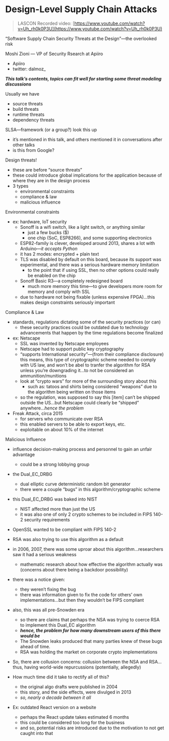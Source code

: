 # Design-Level Supply Chain Attacks

> LASCON Recorded video: [https://www.youtube.com/watch?v=Uh_rh0k0P3U](https://www.youtube.com/watch?v=Uh_rh0k0P3U)

“Software Supply Chain Security Threats at the Design”—the overlooked risk

Moshi Zioni — VP of Security Rsearch at Apiiro

- Apiiro
- twitter: dalmoz_

_**This talk’s contents, topics can fit well for starting some threat modeling discussions**_

Usually we have

- source threats
- build threats
- runtime threats
- dependency threats

SLSA—framework (or a group?) look this up

- it’s mentioned in this talk, and others mentioned it in conversations after other talks
- is this from Google?

Design threats!

- these are before “source threats”
- these could introduce global implications for the application because of where they are in the design process
- 3 types
    - environmental constraints
    - compliance & law
    - malicious influence

Environmental constraints

- ex: hardware, IoT security
    - Sonoff is a wifi switch, like a light switch, or anything similar
        - just a few bucks ($)
        - one chip (SoC, ESP8266), and some supporting electronics
    - ESP82-family is clever, developed around 2013, shares a lot with Arduino—_it accepts Python_
    - it has 2 modes: encrypted + plain text
    - TLS was disabled by default on this board, because its support was experimental, and there was a serious hardware memory limitation
        - to the point that if using SSL, then no other options could really be enabled on the chip
    - Sonoff Basic R3—a completely redesigned board
        - much more memory this time—to give developers more room for memory and comply with SSL
    - due to hardware not being fixable (unless expensive FPGA)…this makes design constraints seriously important

Compliance & Law

- standards, regulations dictating some of the security practices (or can)
    - these security practices could be outdated due to technology advancements that happen by the time regulations become finalized
- ex: Netscape
    - SSL was invented by Netscape employees
    - Netscape had to support public key cryptography
    - “supports International security”—(from their compliance disclosure) this means, this type of cryptographic scheme needed to comply with US law, and won’t be abel to tranfer the algorithm for RSA unless you’re downgrading it…to not be considered an ammunition/munitions
    - look at “crypto wars” for more of the surrounding story about this
        - such as: tatoos and shirts being considered “weapons” due to the algorithm being written on those items
    - so the regulation, was supposed to say this [item] can’t be shipped outside the US…but Netscape could clearly be “shipped” anywhere…*hence the problem*
- Freak Attack, circa 2015
    - for servers who communicate over RSA
    - this enabled servers to be able to export keys, etc.
    - exploitable on about 10% of the internet

Malicious Influence

- influence decision-making process and personnel to gain an unfair advantage
    - could be a strong lobbying group

- the Dual_EC_DRBG
    - dual elliptic curve deterministic random bit generator
    - there were a couple “bugs” in this algorithm/cryptographic scheme
- this Dual_EC_DRBG was baked into NIST
    - NIST affected more than just the US
    - it was also one of only 2 crypto schemes to be included in FIPS 140-2 security requirements
- OpenSSL wanted to be compliant with FIPS 140-2
- RSA was also trying to use this algorithm as a default

- in 2006, 2007, there was some uproar about this algorithm…researchers saw it had a serious weakness
    - mathematic research about how effective the algorithm actually was (concerns about there being a backdoor possibility)
- there was a notice given:
    - they weren’t fixing the bug
    - there was information given to fix the code for others’ own implementations…but then they wouldn’t be FIPS compliant
- also, this was all pre-Snowden era
    - so there are claims that perhaps the NSA was trying to coerce RSA to implement this Dual_EC algorithm
    - _**hence, the problem for how many downstream users of this there would be**_
    - The Snowden leaks produced that many parties knew of these bugs ahead of time.
    - RSA was holding the market on corporate crypto implementations
- So, there are collusion concerns: collusion between the NSA and RSA…thus, having world-wide repurcussions (potentially, allegedly)

- How much time did it take to rectify all of this?
    - the original algo drafts were published in 2004
    - this story, and the side effects, were divulged in 2013
    - _so, nearly a decade between it all_

- Ex: outdated React version on a website
    - perhaps the React update takes estimated 6 months
    - this could be considered too long for the business
    - and so, potential risks are introduced due to the motivation to not get caught into that